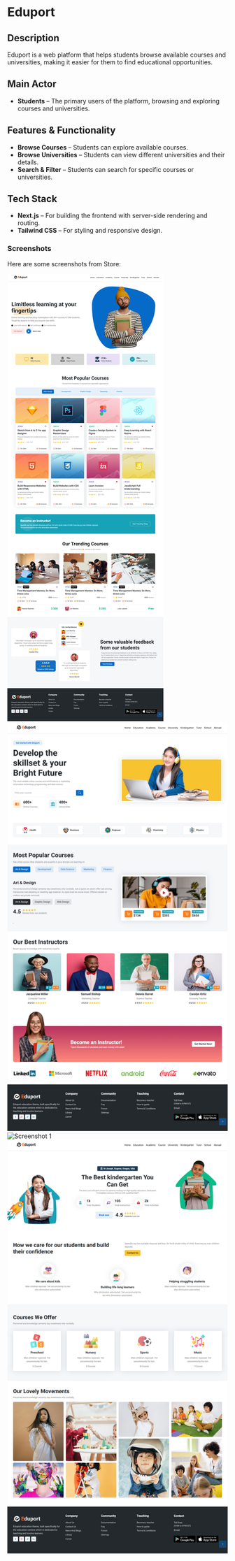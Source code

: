 # Eduport

## Description
Eduport is a web platform that helps students browse available courses and universities, making it easier for them to find educational opportunities.

## Main Actor
- **Students** – The primary users of the platform, browsing and exploring courses and universities.

## Features & Functionality
- **Browse Courses** – Students can explore available courses.  
- **Browse Universities** – Students can view different universities and their details.  
- **Search & Filter** – Students can search for specific courses or universities.

## Tech Stack
- **Next.js** – For building the frontend with server-side rendering and routing.  
- **Tailwind CSS** – For styling and responsive design.

### Screenshots
Here are some screenshots from Store:

![Screenshot 1](photos/home.png)
![Screenshot 1](photos/academy.png)
![Screenshot 1](photos/education.png)
![Screenshot 1](photos/kindergarten.png)
